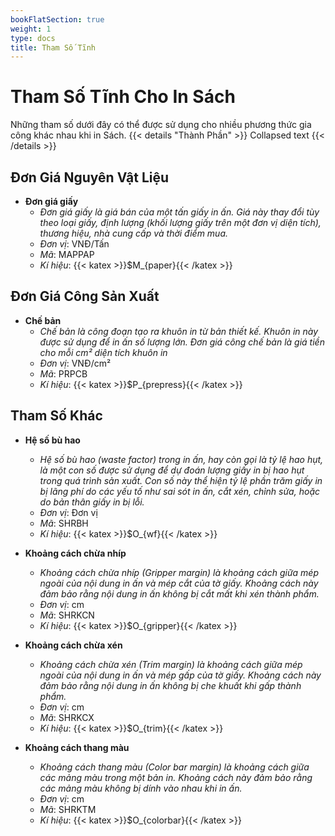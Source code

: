 ```yaml
---
bookFlatSection: true
weight: 1
type: docs
title: Tham Số Tĩnh
---
```


# Tham Số Tĩnh Cho In Sách

Những tham số dưới đây có thể được sử dụng cho nhiều phương thức gia công khác nhau khi in Sách.
{{< details "Thành Phần" >}}
Collapsed text
{{< /details >}}

## Đơn Giá Nguyên Vật Liệu

- **Đơn giá giấy**
  * *Đơn giá giấy là giá bán của một tấn giấy in ấn. Giá này thay đổi tùy theo loại giấy, định lượng (khối lượng giấy trên một đơn vị diện tích), thương hiệu, nhà cung cấp và thời điểm mua.*
  * *Đơn vị*: VNĐ/Tấn
  * *Mã*: MAPPAP
  * *Kí hiệu*: {{< katex >}}\$M_{paper}{{< /katex >}}



## Đơn Giá Công Sản Xuất

- **Chế bản**
  * *Chế bản là công đoạn tạo ra khuôn in từ bản thiết kế. Khuôn in này được sử dụng để in ấn số lượng lớn. Đơn giá công chế bản là giá tiền cho mỗi cm² diện tích khuôn in*
  * *Đơn vị*: VNĐ/cm²
  * *Mã*: PRPCB
  * *Kí hiệu*: {{< katex >}}\$P_{prepress}{{< /katex >}}



## Tham Số Khác

- **Hệ số bù hao**
  * *Hệ số bù hao (waste factor) trong in ấn, hay còn gọi là tỷ lệ hao hụt, là một con số được sử dụng để dự đoán lượng giấy in bị hao hụt trong quá trình sản xuất. Con số này thể hiện tỷ lệ phần trăm giấy in bị lãng phí do các yếu tố như sai sót in ấn, cắt xén, chỉnh sửa, hoặc do bản thân giấy in bị lỗi.*
  * *Đơn vị*: Đơn vị
  * *Mã*: SHRBH
  * *Kí hiệu*: {{< katex >}}\$O_{wf}{{< /katex >}}

- **Khoảng cách chừa nhíp**
  * *Khoảng cách chừa nhíp (Gripper margin) là khoảng cách giữa mép ngoài của nội dung in ấn và mép cắt của tờ giấy. Khoảng cách này đảm bảo rằng nội dung in ấn không bị cắt mất khi xén thành phẩm.*
  * *Đơn vị*: cm
  * *Mã*: SHRKCN
  * *Kí hiệu*: {{< katex >}}\$O_{gripper}{{< /katex >}}

- **Khoảng cách chừa xén**
  * *Khoảng cách chừa xén (Trim margin) là khoảng cách giữa mép ngoài của nội dung in ấn và mép gấp của tờ giấy. Khoảng cách này đảm bảo rằng nội dung in ấn không bị che khuất khi gấp thành phẩm.*
  * *Đơn vị*: cm
  * *Mã*: SHRKCX
  * *Kí hiệu*: {{< katex >}}\$O_{trim}{{< /katex >}}

- **Khoảng cách thang màu**
  * *Khoảng cách thang màu (Color bar margin) là khoảng cách giữa các mảng màu trong một bản in. Khoảng cách này đảm bảo rằng các mảng màu không bị dính vào nhau khi in ấn.*
  * *Đơn vị*: cm
  * *Mã*: SHRKTM
  * *Kí hiệu*: {{< katex >}}\$O_{colorbar}{{< /katex >}}



